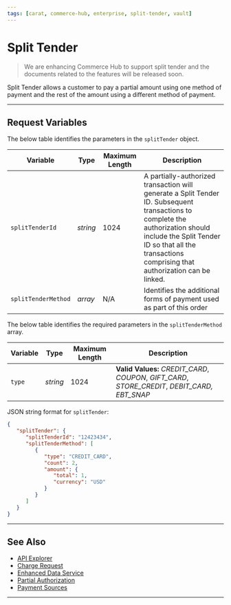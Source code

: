 ```yaml
---
tags: [carat, commerce-hub, enterprise, split-tender, vault]
---
```


# Split Tender

<!-- theme: danger -->
> We are enhancing Commerce Hub to support split tender and the documents related to the features will be released soon.

Split Tender allows a customer to pay a partial amount using one method of payment and the rest of the amount using a different method of payment.

---

## Request Variables

<!--
type: tab
title: splitTender
-->

The below table identifies the parameters in the `splitTender` object.

| Variable | Type| Maximum Length | Description|
|---------|-----------|----------------|---------|
| `splitTenderId` | *string* | 1024 | A partially-authorized transaction will generate a Split Tender ID. Subsequent transactions to complete the authorization should include the Split Tender ID so that all the transactions comprising that authorization can be linked. |
| `splitTenderMethod` | *array* | N/A | Identifies the additional forms of payment used as part of this order |

<!--
type: tab
title: splitTenderMethod
-->

The below table identifies the required parameters in the `splitTenderMethod` array.

| Variable | Type| Maximum Length | Description|
|---------|-----------|----------------|---------|
| `type` | *string* | 1024 | **Valid Values:** *CREDIT_CARD*, *COUPON*, *GIFT_CARD*, *STORE_CREDIT*, *DEBIT_CARD, EBT_SNAP* |

<!--
type: tab
title: JSON Example
-->

JSON string format for `splitTender`:

```json
{
   "splitTender": {
      "splitTenderId": "12423434",
      "splitTenderMethod": [
         {
            "type": "CREDIT_CARD",
            "count": 2,
            "amount": {
               "total": 1,
               "currency": "USD"
            }
         }
      ]
   }
}
```

<!--type: tab-end -->

---

## See Also

- [API Explorer](../api/?type=post&path=/payments/v1/charges)
- [Charge Request](?path=docs/Resources/API-Documents/Payments/Charges.md)
- [Enhanced Data Service](?path=docs/Resources/API-Documents/DaaS/Enhanced-Data-Service.md)
- [Partial Authorization](?path=docs/Resources/Guides/Authorizations/Partial-Auth.md)
- [Payment Sources](?path=docs/Resources/Guides/Payment-Sources/Source-Type.md)

---

